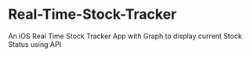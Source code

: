 # Real-Time-Stock-Tracker
An iOS Real Time Stock Tracker App with Graph to display current  Stock Status using API 
